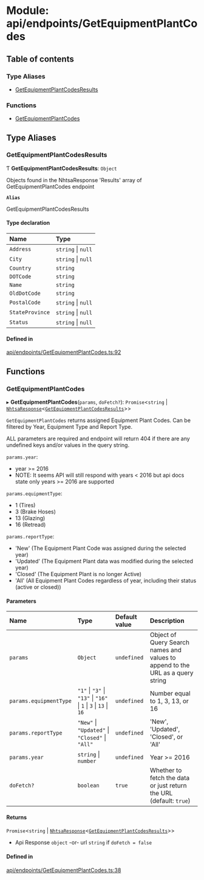 # Module: api/endpoints/GetEquipmentPlantCodes

## Table of contents

### Type Aliases

- [GetEquipmentPlantCodesResults](api_endpoints_GetEquipmentPlantCodes.md#getequipmentplantcodesresults)

### Functions

- [GetEquipmentPlantCodes](api_endpoints_GetEquipmentPlantCodes.md#getequipmentplantcodes)

## Type Aliases

### GetEquipmentPlantCodesResults

Ƭ **GetEquipmentPlantCodesResults**: `Object`

Objects found in the NhtsaResponse 'Results' array of GetEquipmentPlantCodes endpoint

**`Alias`**

GetEquipmentPlantCodesResults

#### Type declaration

| Name | Type |
| :------ | :------ |
| `Address` | `string` \| ``null`` |
| `City` | `string` \| ``null`` |
| `Country` | `string` |
| `DOTCode` | `string` |
| `Name` | `string` |
| `OldDotCode` | `string` |
| `PostalCode` | `string` \| ``null`` |
| `StateProvince` | `string` \| ``null`` |
| `Status` | `string` \| ``null`` |

#### Defined in

[api/endpoints/GetEquipmentPlantCodes.ts:92](https://github.com/ShaggyTech/nhtsa-api-wrapper/blob/8c71dfe/packages/lib/src/api/endpoints/GetEquipmentPlantCodes.ts#L92)

## Functions

### GetEquipmentPlantCodes

▸ **GetEquipmentPlantCodes**(`params`, `doFetch?`): `Promise`<`string` \| [`NhtsaResponse`](api_types.md#nhtsaresponse)<[`GetEquipmentPlantCodesResults`](api_endpoints_GetEquipmentPlantCodes.md#getequipmentplantcodesresults)\>\>

`GetEquipmentPlantCodes` returns assigned Equipment Plant Codes. Can be filtered by Year,
Equipment Type and Report Type.

ALL parameters are required and endpoint will return 404 if there are any undefined keys and/or
values in the query string.

`params.year`:
- year >= 2016
- NOTE: It seems API will still respond with years < 2016 but api docs state only years >= 2016
  are supported

`params.equipmentType`:
- 1 (Tires)
- 3 (Brake Hoses)
- 13 (Glazing)
- 16 (Retread)

`params.reportType`:
- 'New' (The Equipment Plant Code was assigned during the selected year)
- 'Updated' (The Equipment Plant data was modified during the selected year)
- 'Closed' (The Equipment Plant is no longer Active)
- 'All' (All Equipment Plant Codes regardless of year, including their status (active or closed))

#### Parameters

| Name | Type | Default value | Description |
| :------ | :------ | :------ | :------ |
| `params` | `Object` | `undefined` | Object of Query Search names and values to append to the URL as a query string |
| `params.equipmentType` | ``"1"`` \| ``"3"`` \| ``"13"`` \| ``"16"`` \| ``1`` \| ``3`` \| ``13`` \| ``16`` | `undefined` | Number equal to 1, 3, 13, or 16 |
| `params.reportType` | ``"New"`` \| ``"Updated"`` \| ``"Closed"`` \| ``"All"`` | `undefined` | 'New', 'Updated', 'Closed', or 'All' |
| `params.year` | `string` \| `number` | `undefined` | Year >= 2016 |
| `doFetch?` | `boolean` | `true` | Whether to fetch the data or just return the URL (default: `true`) |

#### Returns

`Promise`<`string` \| [`NhtsaResponse`](api_types.md#nhtsaresponse)<[`GetEquipmentPlantCodesResults`](api_endpoints_GetEquipmentPlantCodes.md#getequipmentplantcodesresults)\>\>

- Api Response
`object` -or- url `string` if `doFetch = false`

#### Defined in

[api/endpoints/GetEquipmentPlantCodes.ts:38](https://github.com/ShaggyTech/nhtsa-api-wrapper/blob/8c71dfe/packages/lib/src/api/endpoints/GetEquipmentPlantCodes.ts#L38)
